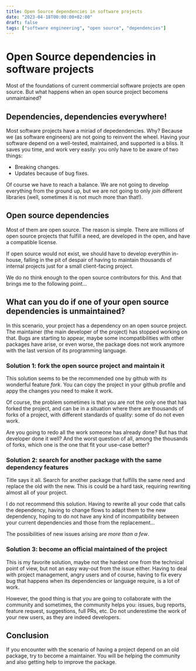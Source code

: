 ```yaml
---
title: Open Source dependencies in software projects
date: "2023-04-18T00:00:00+02:00"
draft: false
tags: ["software engineering", "open source", "dependencies"]
---
```


# Open Source dependencies in software projects
Most of the foundations of current commercial software
projects are open source. But what happens when an
open source project becomens unmaintained?

## Dependencies, dependencies everywhere!
Most software projects have a miriad of depedendencies.
Why? Because we (as software engineers) are not going to
reinvent the wheel. Having your software depend on a
well-tested, maintained, and supported is a bliss. It
saves you time, and work very easily: you only have to
be aware of two things:

- Breaking changes.
- Updates because of bug fixes.

Of course we have to reach a balance. We are not going to
develop everything from the ground up, but we are not going
to only *join* different libraries (well, sometimes it is not
much more than that!).

## Open source dependencies
Most of them are open source. The reason is simple. There are
millions of open source projects that fulfill a need, are
developed in the open, and have a compatible license.

If open source would not exist, we should have to develop
everythin in-house, falling in the pit of despair of having
to maintain thousands of internal projects just for a small
client-facing project.

We do no think enough to the open source contributors for this.
And that brings me to the following point...

## What can you do if one of your open source dependencies is unmaintained?
In this scenario, your project has a dependency on an open source project.
The maintainer (the main developer of the project) has stopped working on that.
Bugs are starting to appear, maybe  some incompatibilities with other packages
have arise, or even worse, the package does not work anymore with the last
version of its programming language.

### Solution 1: fork the open source project and maintain it
This solution seems to be the recommended one by github with its wonderful
feature *fork*. You can copy the project in your github profile and
appy the changes you need to make it work.

Of course, the problem sometimes is that you are not the only one that
has forked the project, and can be in a situation where there are thousands
of forks of a project, with different standards of quality: some of do not even work.

Are you going to redo all the work someone has already done? But has that developer
done it well? And the worst question of all, among the thousands of forks, which
one is the one that fit your use-case better?

### Solution 2: search for another package with the same dependency features
Title says it all. Search for another package that fulfills the same
need and replace the old with the new. This is could be a hard task,
requiring rewriting almost all of your project.

I do not recommend this solution. Having to rewrite all your code that
calls the dependency, having to change flows to adapt them to the
new dependency, hoping to do not have any kind of incompatibility
between your current dependencies and those from the replacement...

The possibilities of new issues arising are *more than a few*.

### Solution 3: become an official maintained of the project
This is my favorite solution, maybe not the hardest one from the
technical point of view, but not an easy way-out from the issue
either. Having to deal with project management, angry users and
of course, having to fix every bug that happens when its dependencies
or language require, is a lot of work.

However, the good thing is that you are going to collaborate with
the community and sometimes, the community helps you: issues,
bug reports, feature request, suggestions, full PRs, etc. Do not
underestime the work of your new users, as they are indeed
developers.

## Conclusion
If you encounter with the scenario of having a project depend on
an old package, try to become a maintainer. You will be helping
the community and also getting help to improve the package.
